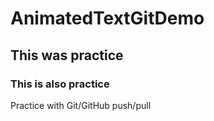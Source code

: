 # AnimatedTextGitDemo
## This was practice
### This is also practice
Practice with Git/GitHub push/pull
